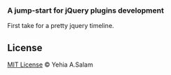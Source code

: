 
### A jump-start for jQuery plugins development

First take for a pretty jquery timeline.

## License

[MIT License](http://zenorocha.mit-license.org/) © Yehia A.Salam
